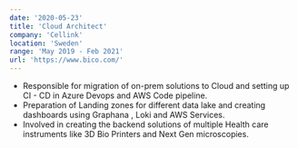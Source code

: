 ```yaml
---
date: '2020-05-23'
title: 'Cloud Architect'
company: 'Cellink'
location: 'Sweden'
range: 'May 2019 - Feb 2021'
url: 'https://www.bico.com/'
---
```


- Responsible for migration of on-prem solutions to Cloud and setting up CI - CD in Azure Devops and AWS Code pipeline.
- Preparation of Landing zones for different data lake and creating dashboards using Graphana , Loki and AWS Services.
- Involved in creating the backend solutions of multiple Health care instruments like 3D Bio Printers and Next Gen microscopies.
